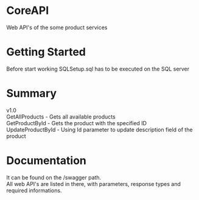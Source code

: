 # CoreAPI

Web API's of the some product services

# Getting Started

Before start working SQLSetup.sql has to be executed on the SQL server

# Summary

v1.0
<br> GetAllProducts    - Gets all available products 
<br>GetProductById    - Gets the product with the specified ID
<br>UpdateProductById - Using Id parameter to update description field of the product

# Documentation

It can be found on the /swagger path.
<br>All web API's are listed in there, with parameters, response types and required informations.

